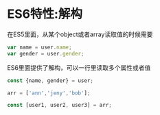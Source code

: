 # ES6特性:解构

在ES5里面，从某个object或者array读取值的时候需要

```javascript
var name = user.name;
var gender = user.gender;
```

ES6里面提供了解构，可以一行里读取多个属性或者值
```javascript
const {name, gender} = user;

arr = ['ann','jeny','bob'];

const [user1, user2, user3] = arr;
```